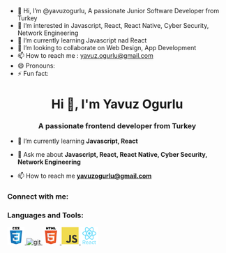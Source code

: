 - 👋 Hi, I’m @yavuzogurlu, A passionate Junior Software Developer from Turkey
- 👀 I’m interested in Javascript, React, React Native, Cyber Security, Network Engineering
- 🌱 I’m currently learning Javascript nad React
- 💞️ I’m looking to collaborate on Web Design, App Development
- 📫 How to reach me : yavuz.ogurlu@gmail.com
- 😄 Pronouns: 
- ⚡ Fun fact: 

<!---
yavuzogurlu/yavuzogurlu is a ✨ special ✨ repository because its `README.md` (this file) appears on your GitHub profile.
You can click the Preview link to take a look at your changes.
--->
<h1 align="center">Hi 👋, I'm Yavuz Ogurlu</h1>
<h3 align="center">A passionate frontend developer from Turkey</h3>

- 🌱 I’m currently learning **Javascript, React**

- 💬 Ask me about **Javascript, React, React Native, Cyber Security, Network Engineering**

- 📫 How to reach me **yavuzogurlu@gmail.com**

<h3 align="left">Connect with me:</h3>
<p align="left">
</p>

<h3 align="left">Languages and Tools:</h3>
<p align="left"> <a href="https://www.w3schools.com/css/" target="_blank" rel="noreferrer"> <img src="https://raw.githubusercontent.com/devicons/devicon/master/icons/css3/css3-original-wordmark.svg" alt="css3" width="40" height="40"/> </a> <a href="https://git-scm.com/" target="_blank" rel="noreferrer"> <img src="https://www.vectorlogo.zone/logos/git-scm/git-scm-icon.svg" alt="git" width="40" height="40"/> </a> <a href="https://www.w3.org/html/" target="_blank" rel="noreferrer"> <img src="https://raw.githubusercontent.com/devicons/devicon/master/icons/html5/html5-original-wordmark.svg" alt="html5" width="40" height="40"/> </a> <a href="https://developer.mozilla.org/en-US/docs/Web/JavaScript" target="_blank" rel="noreferrer"> <img src="https://raw.githubusercontent.com/devicons/devicon/master/icons/javascript/javascript-original.svg" alt="javascript" width="40" height="40"/> </a> <a href="https://reactjs.org/" target="_blank" rel="noreferrer"> <img src="https://raw.githubusercontent.com/devicons/devicon/master/icons/react/react-original-wordmark.svg" alt="react" width="40" height="40"/> </a> </p>
